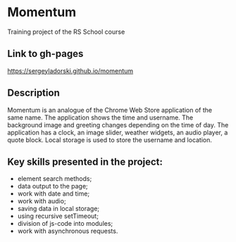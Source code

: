 # Momentum  
Training project of the RS School course

## Link to gh-pages  
https://sergeyladorski.github.io/momentum

## Description  
Momentum is an analogue of the Chrome Web Store application of the same name. The application shows the time and username. The background image and greeting changes depending on the time of day.
The application has a clock, an image slider, weather widgets, an audio player, a quote block. Local storage is used to store the username and location.

## Key skills presented in the project:  
* element search methods;
* data output to the page;
* work with date and time;
* work with audio;
* saving data in local storage;
* using recursive setTimeout;
* division of js-code into modules;
* work with asynchronous requests.
